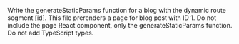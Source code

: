 Write the generateStaticParams function for a blog with the dynamic route segment [id]. This file prerenders a page for blog post with ID 1. Do not include the page React component, only the generateStaticParams function. Do not add TypeScript types.